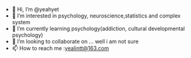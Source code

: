 - 👋 Hi, I’m @yeahyet
- 👀 I’m interested in psychology, neuroscience,statistics and complex system
- 🌱 I’m currently learning psychology(addiction, cultural developmental psychology)
- 💞️ I’m looking to collaborate on ... well i am not sure
- 📫 How to reach me :yealintt@163.com

<!---
yeahyet/yeahyet is a ✨ special ✨ repository because its `README.md` (this file) appears on your GitHub profile.
You can click the Preview link to take a look at your changes.
--->
